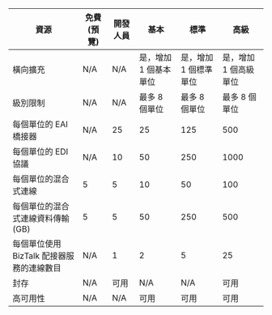 |資源|免費 (預覽)|開發人員|基本|標準|高級|
|---|---|---|---|---|---|
|橫向擴充|N/A|N/A|是，增加 1 個基本單位 |是，增加 1 個標準單位 |是，增加 1 個高級單位 |
|級別限制|N/A|N/A|最多 8 個單位 |最多 8 個單位 |最多 8 個單位|
|每個單位的 EAI 橋接器|N/A|25|25|125|500|
|每個單位的 EDI 協議|N/A|10|50|250|1000|
|每個單位的混合式連線|5|5|10|50|100|
|每個單位的混合式連線資料傳輸 (GB)|5|5|50|250|500|
|每個單位使用 BizTalk 配接器服務的連線數目|N/A|1|2|5|25|
|封存|N/A|可用|N/A|N/A|可用|
|高可用性 |N/A|N/A|可用|可用|可用|

<!---HONumber=Oct15_HO3-->